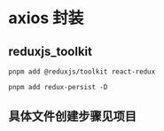 # axios 封装

## reduxjs_toolkit
```shell
pnpm add @reduxjs/toolkit react-redux
```
```shell
pnpm add redux-persist -D
```

## 具体文件创建步骤见项目
